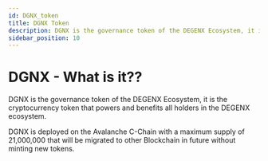 ```yaml
---
id: DGNX_token
title: DGNX Token
description: DGNX is the governance token of the DEGENX Ecosystem, it is the cryptocurrency token that powers and benefits all holders in the DEGENX Ecosystem.
sidebar_position: 10
---
```


# DGNX - What is it??

DGNX is the governance token of the DEGENX Ecosystem, it is the cryptocurrency token that powers and benefits all holders in the DEGENX ecosystem.

DGNX is deployed on the Avalanche C-Chain with a maximum supply of 21,000,000 that will be migrated to other Blockchain in future without minting new tokens.
